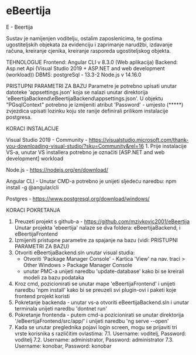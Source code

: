 # eBeertija

E - Beertija

Sustav je namijenjen voditelju, ostalim zaposlenicima, te gostima ugostiteljskih objekata za evidenciju i zaprimanje narudžbi, izdavanje računa, kreiranje cjenika, kreiranje rasporeda ugostiteljskog objekta.


TEHNOLOGIJE
Frontend: Angular CLI v 8.3.0 (Web aplikacija) 
Backend: Asp.net Api (Visual Studio 2019 + ASP.NET and web development (workload))
DBMS: postgreSql - 13.3-2
Node.js v 14.16.0


PRISTUPNI PARAMETRI ZA BAZU
Parametre je potrebno upisati unutar datoteke 'appsettings.json' koja se nalazi unutar direktorija 'eBeertijaBackend\eBeertijaBackend\appsettings.json'. U objektu "PGsqlContext" potrebno je izmijeniti atribut 'Password' - umjesto (*****) zvjezdica upisati lozinku koju ste ranije definirali prilikom instalacije postgresa.


KORACI INSTALACIJE

Visual Studio 2019 - Community - https://visualstudio.microsoft.com/thank-you-downloading-visual-studio/?sku=Community&rel=16
    1. Prije instalacije VS-a, unutar VS installera potrebno je označiti [ASP.NET and web development] workload

Node.js - https://nodejs.org/en/download/

Angular CLI - Unutar CMD-a potrebno je unijeti sljedeću naredbu: npm install -g @angular/cli

Postgres - https://www.postgresql.org/download/windows/


KORACI POKRETANJA
1. Preuzeti projekt s github-a - https://github.com/mzivkovic2001/eBeertija
Unutar projekta 'ebeertija' nalaze se dva foldera: eBeertijaBackend, i eBeertijaFrontend
2. Izmijeniti pristupne parametre za spajanje na bazu (vidi: PRISTUPNI PARAMETRI ZA BAZU)
3. Otvoriti eBeertijaBackend.sln unutar visual studia:
   - Otvoriti 'Package Manager Console' - Kartica 'View' na nav. traci > Other Windows > Package Manager Console
   - unutar PMC-a unijeti naredbu 'update-database' kako bi se kreirali modeli za bazu podataka
4. Kroz cmd, pozicionirati se unutar mape 'eBeertijaFrontend' i unijeti naredbu 'npm install' kako bi se preuzeli svi plugin-ovi i paketi koje frontend projekt koristi
5. Pokretanje backenda - unutar vs-a otvoriti eBeertijaBackend.sln i unutar terminala unijeti naredbu 'dontnet run'
6. Pokretanje frontenda - putem cmd-a pozicionirati se unutar direktorija '/eBeertijaFrontend/src/app/' i unijeti naredbu 'ng serve --open'
7. Kada se unutar preglednika pojavi login screen, mogu se prijaviti tri vrste korisnika s različitim ovlastima:
   7.1. Username: voditelj, Password: voditelj
   7.2. Username: administrator, Password: administrator
   7.3. Username: konobar, Password: konobar
